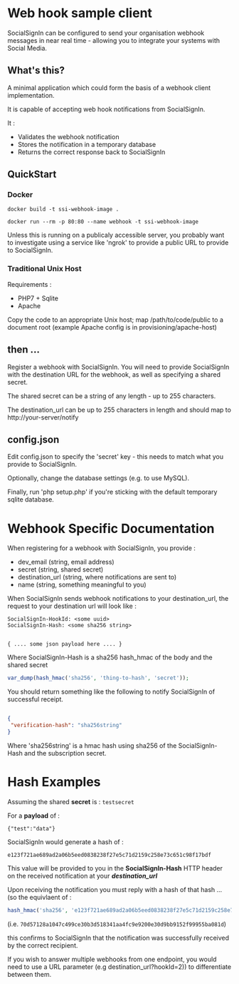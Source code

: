 # Web hook sample client

SocialSignIn can be configured to send your organisation webhook messages in near real time - allowing you to integrate your systems with Social Media.

## What's this?

A minimal application which could form the basis of a webhook client implementation. 

It is capable of accepting web hook notifications from SocialSignIn.

It :

 * Validates the webhook notification 
 * Stores the notification in a temporary database
 * Returns the correct response back to SocialSignIn
 

## QuickStart 

### Docker 

```docker build -t ssi-webhook-image . ```

```docker run --rm -p 80:80 --name webhook -t ssi-webhook-image ```


Unless this is running on a publicaly accessible server, you probably want to investigate using a service like 'ngrok' to provide a public URL to provide to SocialSignIn.

### Traditional Unix Host

Requirements :

 * PHP7 + Sqlite
 * Apache 
 
Copy the code to an appropriate Unix host; map /path/to/code/public to a document root (example Apache config is in provisioning/apache-host)

##  then ...

Register a webhook with SocialSignIn. You will need to provide SocialSignIn with the destination URL for the webhook, as well as specifying a shared secret. 

The shared secret can be a string of any length - up to 255 characters.

The destination\_url can be up to 255 characters in length and should map to http://your-server/notify


## config.json 

Edit config.json to specify the 'secret' key - this needs to match what you provide to SocialSignIn.

Optionally, change the database settings (e.g. to use MySQL).

Finally, run 'php setup.php' if you're sticking with the default temporary sqlite database.


# Webhook Specific Documentation 

When registering for a webhook with SocialSignIn, you provide :

  * dev\_email (string, email address)
  * secret (string, shared secret)
  * destination\_url (string, where notifications are sent to)
  * name (string, something meaningful to you)
 
 When SocialSignIn sends webhook notifications to your destination\_url, the request to your destination url will look like :
 
 ```
SocialSignIn-HookId: <some uuid>
SocialSignIn-Hash: <some sha256 string>
  
  
{ .... some json payload here .... }
```

Where SocialSignIn-Hash is a sha256 hash\_hmac of the body and the shared secret

```php
var_dump(hash_hmac('sha256', 'thing-to-hash', 'secret'));
```

You should return something like the following to notify SocialSignIn of successful receipt.


```json

{
 "verification-hash": "sha256string"
}
```

Where 'sha256string' is a hmac hash using sha256 of the SocialSignIn-Hash and the subscription secret.


# Hash Examples

Assuming the shared **secret** is : ```testsecret```
 
For a **payload** of :

```{"test":"data"}```

SocialSignIn would generate a hash of :

```e123f721ae689ad2a06b5eed0838238f27e5c71d2159c258e73c651c98f17bdf```


This value will be provided to you in the **SocialSignIn-Hash** HTTP header on the received notification at your ***destination_url***


Upon receiving the notification you must reply with a hash of that hash ... (so the equivlaent of :

```php 
hash_hmac('sha256', 'e123f721ae689ad2a06b5eed0838238f27e5c71d2159c258e73c651c98f17bdf', 'testsecret' );
```

(i.e. ```70d57128a1047c499ce30b3d518341aa4fc9e9200e30d9bb9152f99955ba081d```)


this confirms to SocialSignIn that the notification was successfully received by the correct recipient.


If you wish to answer multiple webhooks from one endpoint, you would need to use a URL parameter (e.g destination_url?hookId=2)) to differentiate between them.
